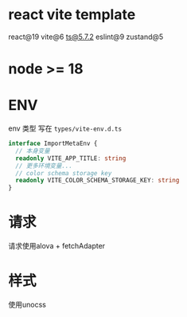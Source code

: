 # react vite template
react@19 vite@6 ts@5.7.2 eslint@9 zustand@5

# node >= 18

# ENV

env 类型 写在 `types/vite-env.d.ts`

```ts
interface ImportMetaEnv {
  // 本身变量
  readonly VITE_APP_TITLE: string
  // 更多环境变量...
  // color schema storage key
  readonly VITE_COLOR_SCHEMA_STORAGE_KEY: string
}
```

# 请求
请求使用alova + fetchAdapter

# 样式
使用unocss
